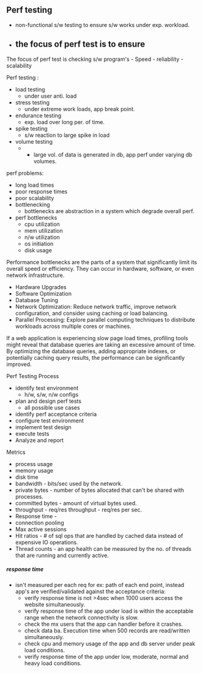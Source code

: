 ## Perf testing


- non-functional s/w testing to ensure s/w works under exp. workload.
- the focus of perf test is to ensure
	- 


The focus of perf test is checking s/w program's 
	- Speed
	- reliability
	- scalability


Perf testing :
- load testing
	- under user anti. load
- stress testing
	- under extreme work loads, app break point.
- endurance testing
	- exp. load over long per. of time.
- spike testing
	- s/w reaction to large spike in load
- volume testing
 	- - large vol. of data is generated in db, app perf under varying db volumes.

perf problems:
  - long load times
  - poor response times
  - poor scalability
  - bottlenecking
	- bottlenecks are abstraction in a system which degrade overall perf.
  - perf bottlenecks
  	- cpu utilization
  	- mem utilization
  	- n/w utilization
  	- os initiation
  	- disk usage

Performance bottlenecks are the parts of a system that significantly limit its overall speed or efficiency.
They can occur in hardware, software, or even network infrastructure.
- Hardware Upgrades
- Software Optimization
- Database Tuning
- Network Optimization: Reduce network traffic, improve network configuration, and consider using caching or load balancing.
- Parallel Processing: Explore parallel computing techniques to distribute workloads across multiple cores or machines.

If a web application is experiencing slow page load times, profiling tools might reveal that database queries are taking an excessive amount of time. By optimizing the database queries, adding appropriate indexes, or potentially caching query results, the performance can be significantly improved.


Perf Testing Process
- identify test environment
	- h/w, s/w, n/w configs
- plan and design perf tests
	- all possible use cases
- identify perf acceptance criteria
- configure test environment
- implement test design
- execute tests
- Analyze and report

Metrics
- process usage
- memory usage
- disk time
- bandwidth - bits/sec used by the network.
- private bytes - number of bytes allocated that can't be shared with processes.
- committed bytes - amount of virtual bytes used.
- throughput - req/res throughput - req/res per sec.
- Response time - 
- connection pooling
- Max active sessions
- Hit ratios - # of sql ops that are handled by cached data instead of expensive IO operations.
- Thread counts - an app health can be measured by the no. of threads that are running and currently active.


 ##### response time
 - isn't measured per each req for ex: path of each end point, instead app's are verified/validated against the acceptance criteria:
 	- verify response time is not >4sec when 1000 users access the website simultaneously.
	- verify response time of the app under load is within the acceptable range when the network connectivity is slow.
	- check the mx users that the app can handler before it crashes.
	- check data ba. Execution time when 500 records are read/written simultaneously.
	- check cpu and memory usage of the app and db server under peak load conditions.
	- verify response time of the app under low, moderate, normal and heavy load conditions.  
